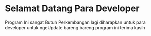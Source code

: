 # Selamat Datang Para Developer 

Program Ini sangat Butuh Perkembangan lagi
diharapkan untuk para developer untuk ngeUpdate bareng bareng program ini terima kasih
